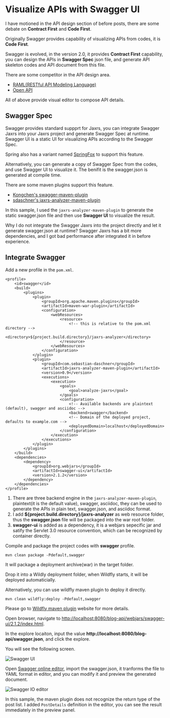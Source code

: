 # Visualize APIs with Swagger UI

I have motioned in the API design section of before posts, there are some debate on **Contract First** and **Code First**.

Originally Swagger provides capability of visualizing APIs from codes, it is **Code First**. 

Swagger is evolved, in the version 2.0, it provides **Contract First** capability, you can design the APIs in **Swagger Spec** json file, and generate API skeleton codes and API document from this file.

There are some competitor in the API design area.

* [RAML(RESTful API Modeling Language)](http://raml.org)
* [Open API](https://openapis.org/)

All of above provide visual editor to compose API details.

## Swagger Spec

Swagger provides standard suppprt for Jaxrs, you can integrate Swagger Jaxrs into your Jaxrs project and generate Swagger Spec at runtime. Swagger UI is a static UI for visualizing APIs according to the Swagger Spec.

Spring also has a variant named [SpringFox](http://springfox.org) to support this feature.

Alternatively, you can generate a copy of Swagger Spec from the codes, and use Swagger UI to visualize it. The benifit is the swagger.json is generated at compile time. 

There are some maven plugins support this feature.

* [Kongchen's swagger-maven-plugin](https://github.com/kongchen/swagger-maven-plugin)
* [sdaschner's jaxrs-analyzer-maven-plugin](https://github.com/sdaschner/jaxrs-analyzer-maven-plugin)

In this sample, I used the `jaxrs-analyzer-maven-plugin` to generate the static swagger.json file and then use **Swagger UI** to visualize the result.

Why I do not integrate the Swagger Jaxrs into the project directly and let it generate swagger.json at runtime? Swagger Jaxrs has a bit more dependencies, and I got bad performance after integrated it in before experience.

## Integrate Swagger

Add a new profile in the `pom.xml`.

	<profile>
		<id>swagger</id>
		<build>
			<plugins>
				<plugin>
					<groupId>org.apache.maven.plugins</groupId>
					<artifactId>maven-war-plugin</artifactId>
					<configuration>
						<webResources>
							<resource>
								<!-- this is relative to the pom.xml directory -->
								<directory>${project.build.directory}/jaxrs-analyzer</directory>
							</resource>
						</webResources>
					</configuration>
				</plugin>
				<plugin>
					<groupId>com.sebastian-daschner</groupId>
					<artifactId>jaxrs-analyzer-maven-plugin</artifactId>
					<version>0.9</version>
					<executions>
						<execution>
							<goals>
								<goal>analyze-jaxrs</goal>
							</goals>
							<configuration>
								<!-- Available backends are plaintext (default), swagger and asciidoc -->
								<backend>swagger</backend>
								<!-- Domain of the deployed project, defaults to example.com -->
								<deployedDomain>localhost</deployedDomain>
							</configuration>
						</execution>
					</executions>
				</plugin>
			</plugins>
		</build>
		<dependencies>
			<dependency>
				<groupId>org.webjars</groupId>
				<artifactId>swagger-ui</artifactId>
				<version>2.1.2</version>
			</dependency>
		</dependencies>
	</profile>

1. There are three backend engine in the `jaxrs-analyzer-maven-plugin`, plaintext(it is the default value), swagger, asciidoc, they can be used to generate the APIs in plain text, swagger.json, and asciidoc format.
2. I add **${project.build.directory}/jaxrs-analyzer** as web resource folder, thus the **swagger.json** file will be packaged into the war root folder.
3. **swagger-ui** is added as a dependency, it is a webjars sepecific jar and satify the Servlet 3.0 resource convention, which can be recognized by container directly. 

Compile and package the project codes with **swagger** profile.

	mvn clean package -Pdefault,swagger
	
It will package a deployment archive(war) in the target folder.

Drop it into a Wildly deployment folder, when Wildfly starts, it will be deployed automaticially.

Alternatively, you can use wildfly maven plugin to deploy it directly.

	mvn clean wildfly:deploy -Pdefault,swagger
	
Please go to [Wildfly maven plugin](https://docs.jboss.org/wildfly/plugins/maven/latest/) website for more details.

Open browser, navigate to [http://localhost:8080/blog-api/webjars/swagger-ui/2.1.2/index.html](http://localhost:8080/blog-api/webjars/swagger-ui/2.1.2/index.html).

In the explore locaiton, input the value **http://localhost:8080/blog-api/swagger.json**, and click the explore.

You will see the following screen.

![Swagger UI](https://github.com/hantsy/angularjs-ee7-sample/wiki/swagger-ui.png)

Open [Swagger online editor](http://editor.swagger.io), import the swagger.json, it tranforms the file to YAML format in editor, and you can modify it and preview the generated document.

![Swagger IO editor](https://github.com/hantsy/angularjs-ee7-sample/wiki/swagger-io.png)
 
In this sample, the maven plugin does not recognize the return type of the post list. I added `PostDetails` definition in the editor, you can see the result immediately in the preview panel.
